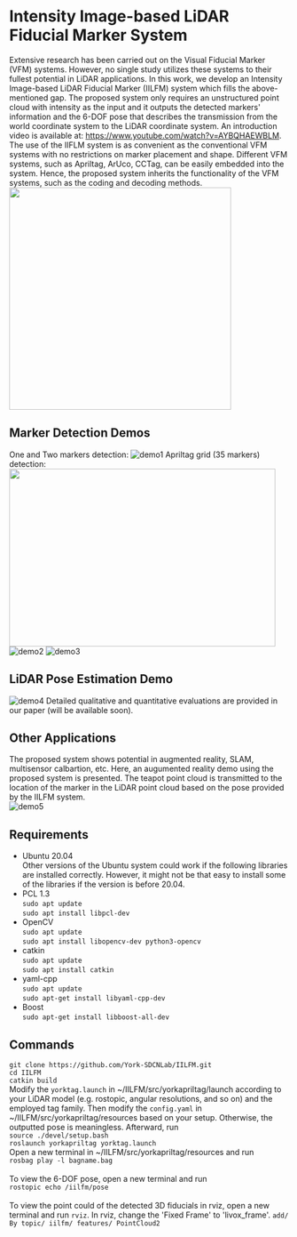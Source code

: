# Intensity Image-based LiDAR Fiducial Marker System
Extensive research has been carried out on the Visual Fiducial Marker (VFM) systems. However, no single study utilizes these systems to their fullest potential in LiDAR applications. In this work, we develop an Intensity Image-based LiDAR Fiducial Marker (IILFM) system which fills the above-mentioned gap. The proposed system only requires an unstructured point cloud with intensity as the input and it outputs the detected markers' information and the 6-DOF pose that describes the transmission from the world coordinate system to the LiDAR coordinate system. An introduction video is available at: https://www.youtube.com/watch?v=AYBQHAEWBLM. The use of the IIFLM system is as convenient as the conventional VFM systems with no restrictions on marker placement and shape. Different VFM systems, such as Apriltag, ArUco, CCTag, can be easily embedded into the system. Hence, the proposed system inherits the functionality of the VFM systems, such as the coding and decoding methods.<br>
<img width="400" height="400" src="https://user-images.githubusercontent.com/58899542/151822834-e7758e70-849f-483d-b2fd-df93b1fe0aa5.png"/> <br>
## Marker Detection Demos
One and Two markers detection:
![demo1](https://user-images.githubusercontent.com/58899542/151841293-f2f4f2d0-f5ba-427e-b5e7-ff6106e4a8d0.gif)
Apriltag grid (35 markers) detection:<br>
<img width="480" height="320" src="https://user-images.githubusercontent.com/58899542/152581823-ca10f8db-8d3e-4025-91e9-eb111489b911.jpeg"/> <br>
![demo2](https://user-images.githubusercontent.com/58899542/152580373-71096105-8b6a-47ba-a852-767922dcf39a.gif)
![demo3](https://user-images.githubusercontent.com/58899542/152580126-5306eb2e-7899-494a-a7bd-bb0f43427daa.gif)
## LiDAR Pose Estimation Demo
![demo4](https://user-images.githubusercontent.com/58899542/152581365-ff25f9c3-3fd2-4a1d-9525-2383717266b3.gif)
Detailed qualitative and quantitative evaluations are provided in our paper (will be available soon).
## Other Applications
The proposed system shows potential in augmented reality, SLAM, multisensor calbartion, etc. Here, an augumented reality demo using the proposed system is presented. The teapot point cloud is transmitted to the location of the marker in the LiDAR point cloud based on the pose provided by the IILFM system. <br>
![demo5](https://user-images.githubusercontent.com/58899542/152583787-add4a9f2-59c6-4e15-a112-f1d2ad10324e.gif)




## Requirements
* Ubuntu 20.04 <br>
Other versions of the Ubuntu system could work if the following libraries are installed correctly. However, it might not be that easy to install some of the libraries if the version is before 20.04.<br>
* PCL 1.3 <br>
``sudo apt update``<br>
``sudo apt install libpcl-dev``<br>
* OpenCV <br>
``sudo apt update``<br>
``sudo apt install libopencv-dev python3-opencv``<br>
* catkin<br>
``sudo apt update``<br>
``sudo apt install catkin``<br>
* yaml-cpp <br>
``sudo apt update``<br>
``sudo apt-get install libyaml-cpp-dev``<br>
* Boost <br>
``sudo apt-get install libboost-all-dev``

## Commands
```git clone https://github.com/York-SDCNLab/IILFM.git```<br>
```cd IILFM```<br>
```catkin build```<br>
Modify the ```yorktag.launch``` in ~/IILFM/src/yorkapriltag/launch according to your LiDAR model (e.g. rostopic, angular resolutions, and so on) and the employed tag family. Then modify the ``config.yaml`` in ~/IILFM/src/yorkapriltag/resources based on your setup. Otherwise, the outputted pose is meaningless. Afterward, run <br>
```source ./devel/setup.bash```<br>
```roslaunch yorkapriltag yorktag.launch```<br>
Open a new terminal in ~/IILFM/src/yorkapriltag/resources and run <br>
```rosbag play -l bagname.bag```<br>
<br>
To view the 6-DOF pose, open a new terminal and run<br>
``rostopic echo /iilfm/pose`` <br>
<br>
To view the point could of the detected 3D fiducials in rviz, open a new terminal and run ``rviz``. In rviz, change the 'Fixed Frame' to 'livox_frame'. ``add/ By topic/ iilfm/ features/ PointCloud2``
